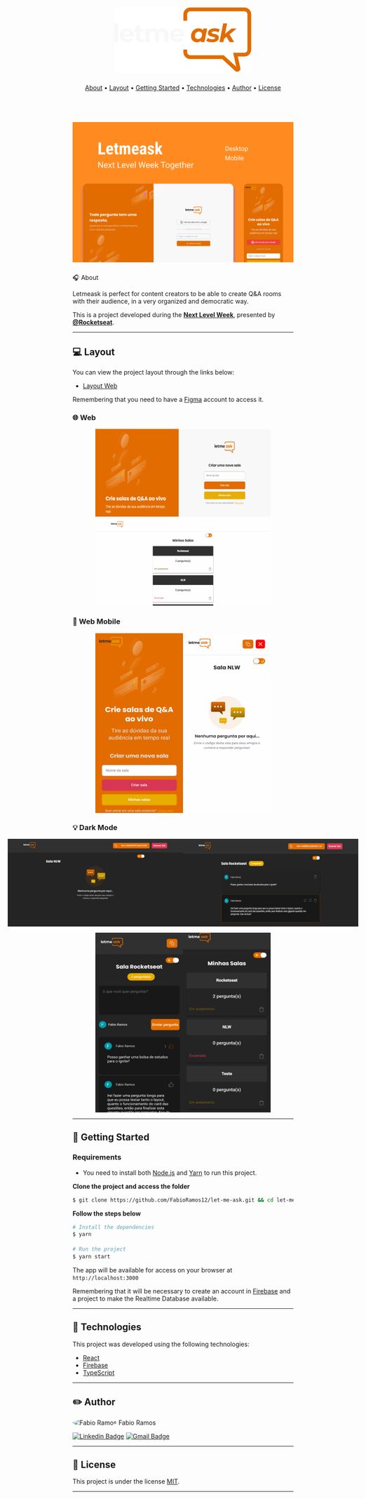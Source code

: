 <h1 align="center">
    <img alt="Icon" title="#Icon" src=".github/icon.svg"/>
</h1>

<p align="center">
    <a href="#headphones-about">About</a> •
    <a href="#computer-layout">Layout</a> •
    <a href="#rocket-getting-started">Getting Started</a> • 
    <a href="#microscope-technologies">Technologies</a> • 
    <a href="#pencil2-author">Author</a> • 
    <a href="#pencil-license">License</a>
</p>

<br>

<h1 align="center">
    <img alt="Letmeask" src=".github/cover.svg" />
</h1

## :headphones: About

Letmeask is perfect for content creators to be able to create Q&A rooms with their audience, in a very organized and democratic way.


This is a project developed during the **[Next Level Week](https://nextlevelweek.com/)**, presented by **[@Rocketseat](https://github.com/Rocketseat)**.

---

## :computer: Layout

You can view the project layout through the links below:

- [Layout Web](https://www.figma.com/file/hFMveMlPTt0xYVcRZa4Skx/Letmeask-(Copy)?node-id=0%3A1) 

Remembering that you need to have a [Figma](http://figma.com/) account to access it.

### :globe_with_meridians: Web

<p align="center">
  <img alt="Letmeask" title="#Letmeask" src=".github/web-1.png" width="400px" height="200px">

  <img alt="Letmeask" title="#Letmeask" src=".github/web-4.png" width="400px" height="200px">
</p>

### :iphone: Web Mobile

<p align="center" style="display: flex; align-items: flex-start; justify-content: center;">
  <img alt="Letmeask" title="#Letmeask" src=".github/mobile-1.png" width="200px" height="410px">

  <img alt="Letmeask" title="#Letmeask" src=".github/mobile-3.png" width="200px" height="410px">
</p>

### :bulb: Dark Mode

<p align="center" style="display: flex; align-items: flex-start; justify-content: center;">
  <img alt="Letmeask" title="#Letmeask" src=".github/web-3.png" width="400px" height="200px">
  <img alt="Letmeask" title="#Letmeask" src=".github/web-5.png" width="400px" height="200px">
</p>

<p align="center" style="display: flex; align-items: flex-start; justify-content: center;">
  <img alt="Letmeask" title="#Letmeask" src=".github/mobile-2.png" width="200px" height="410px">
  <img alt="Letmeask" title="#Letmeask" src=".github/mobile-4.png" width="200px" height="410px">
</p>

---

## :rocket: Getting Started

### Requirements

- You need to install both [Node.js](https://nodejs.org/en/download/) and [Yarn](https://yarnpkg.com/) to run this project.

**Clone the project and access the folder**

```bash
$ git clone https://github.com/FabioRamos12/let-me-ask.git && cd let-me-ask
```

**Follow the steps below**

```bash
# Install the dependencies
$ yarn

# Run the project
$ yarn start
```

The app will be available for access on your browser at `http://localhost:3000`

Remembering that it will be necessary to create an account in [Firebase](https://firebase.google.com/) and a project to make the Realtime Database available.


---

## :microscope: Technologies

This project was developed using the following technologies:

- [React](https://reactjs.org)
- [Firebase](https://firebase.google.com/)
- [TypeScript](https://www.typescriptlang.org/)

---

## :pencil2: Author

 <img style="border-radius: 50%;" src="https://avatars.githubusercontent.com/u/34969286?s=400&u=15eb378fc8be34ee27c691a916634fe9a7a999a0&v=4" width="100px;" alt="Fabio Ramos"/>
 <span>Fabio Ramos</span>

[![Linkedin Badge](https://img.shields.io/badge/-FabioRamos-blue?style=flat-square&logo=Linkedin&logoColor=white&link=https://www.linkedin.com/in/fabioalvesramos/)](https://www.linkedin.com/in/fabioalvesramos/) 
[![Gmail Badge](https://img.shields.io/badge/-fabioalvesramos12@gmail.com-c14438?style=flat-square&logo=Gmail&logoColor=white&link=mailto:fabioalvesramos12@gmail.com)](mailto:fabioalvesramos12@gmail.com)

---

## :pencil: License

This project is under the license [MIT](./LICENSE).

---